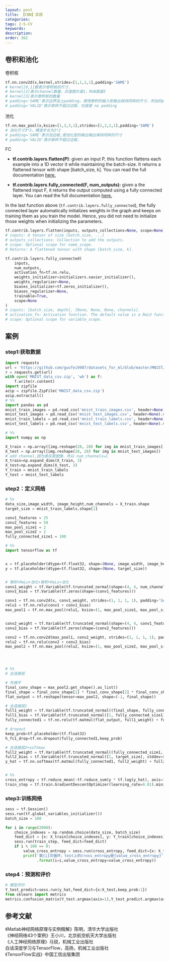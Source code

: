 ```yaml
---
layout: post
title: 【CNN】实现
categories:
tags: 2-5-CV
keywords:
description:
order: 262
---
```


## 卷积和池化
卷积核
```py
tf.nn.conv2d(x,kernel,strides=[1,1,1,1],padding='SAME')
# kernel[0,1]数表示卷积核的尺寸，
# kernel[2]表示channel数量，灰度图片是1，RGB图是3
# kernel[3]表示卷积核的数量
# padding='SAME'表示边界加上padding，使得卷积的输入和输出保持同样的尺寸。所加的padding为0，也就是边界补0
# padding='VALID'表示取样不超过边框，也就是 no padding
```
池化
```py
tf.nn.max_pool(x,ksize=[1,3,3,1],strides=[1,2,2,1],padding='SAME')
# 池化尺寸3*3，横竖步长为2*2
# padding='SAME'表示加边框,使池化层的输出输出保持同样的尺寸
# padding='VALID'表示取样不超过边框，
```
FC
- **tf.contrib.layers.flatten(P)**: given an input P, this function flattens each example into a 1D vector it while maintaining the batch-size. It returns a flattened tensor with shape [batch_size, k]. You can read the full documentation [here.](https://www.tensorflow.org/api_docs/python/tf/contrib/layers/flatten)

- **tf.contrib.layers.fully_connected(F, num_outputs):** given a the flattened input F, it returns the output computed using a fully connected layer. You can read the full documentation [here.](https://www.tensorflow.org/api_docs/python/tf/contrib/layers/fully_connected)

In the last function above (`tf.contrib.layers.fully_connected`), the fully connected layer automatically initializes weights in the graph and keeps on training them as you train the model. Hence, you did not need to initialize those weights when initializing the parameters.


```py
tf.contrib.layers.flatten(inputs, outputs_collections=None, scope=None)
# inputs: A tensor of size [batch_size, ...]
# outputs_collections: Collection to add the outputs.
# scope: Optional scope for name_scope.
# Returns: A flattened tensor with shape [batch_size, k].

tf.contrib.layers.fully_connected(
    inputs,
    num_outputs,
    activation_fn=tf.nn.relu,
    weights_initializer=initializers.xavier_initializer(),
    weights_regularizer=None,
    biases_initializer=tf.zeros_initializer(),
    biases_regularizer=None,
    trainable=True,
    scope=None
)
# inputs: [batch_size, depth], [None, None, None, channels].
# activation_fn: Activation function. The default value is a ReLU function.
# scope: Optional scope for variable_scope.
```

## 案例
### step1:获取数据
```py
import requests
url = 'https://github.com/guofei9987/datasets_for_ml/blob/master/MNIST/MNIST_data_csv.zip?raw=true'
r = requests.get(url)
with open('MNIST_data_csv.zip', 'wb') as f:
    f.write(r.content)
import zipfile
azip = zipfile.ZipFile('MNIST_data_csv.zip')
azip.extractall()
# %%
import pandas as pd
mnist_train_images = pd.read_csv('mnist_train_images.csv', header=None).values
mnist_test_images = pd.read_csv('mnist_test_images.csv', header=None).values
mnist_train_labels = pd.read_csv('mnist_train_labels.csv', header=None).values
mnist_test_labels = pd.read_csv('mnist_test_labels.csv', header=None).values

# %%
import numpy as np

X_train = np.array([img.reshape(28, 28) for img in mnist_train_images])
X_test = np.array([img.reshape(28, 28) for img in mnist_test_images])
# add channel,因为是灰度图像，所以 num_channels=1
X_train=np.expand_dims(X_train, 3)
X_test=np.expand_dims(X_test, 3)
Y_train = mnist_train_labels
Y_test = mnist_test_labels

```
### step2：定义网络
```py
# %%
data_size,image_width, image_height,num_channels = X_train.shape
target_size = mnist_train_labels.shape[1]

conv1_features = 25
conv2_features = 50
max_pool_size1 = 2
max_pool_size2 = 2
fully_connected_size1 = 100

# %%
import tensorflow as tf


x = tf.placeholder(dtype=tf.float32, shape=(None, image_width, image_height, num_channels))
y = tf.placeholder(dtype=tf.float32, shape=(None, target_size))


# 卷积+ReLu+池化+卷积+ReLu+池化
conv1_weight = tf.Variable(tf.truncated_normal(shape=(4, 4, num_channels, conv1_features), stddev=0.1))
conv1_bias = tf.Variable(tf.zeros(shape=(conv1_features)))

conv1 = tf.nn.conv2d(x, conv1_weight, strides=(1, 1, 1, 1), padding='SAME')
relu1 = tf.nn.relu(conv1 + conv1_bias)
max_pool1 = tf.nn.max_pool(relu1, ksize=(1, max_pool_size1, max_pool_size1, 1), strides=(1, 2, 2, 1), padding='SAME')


conv2_weight = tf.Variable(tf.truncated_normal(shape=(4, 4, conv1_features, conv2_features), stddev=0.1))
conv2_bias = tf.Variable(tf.zeros(shape=(conv2_features)))

conv2 = tf.nn.conv2d(max_pool1, conv2_weight, strides=(1, 1, 1, 1), padding='SAME')
relu2 = tf.nn.relu(conv2 + conv2_bias)
max_pool2 = tf.nn.max_pool(relu2, ksize=(1, max_pool_size2, max_pool_size2, 1), strides=(1, 2, 2, 1), padding='SAME')




# %%
# 全连接层

# 先摊平
final_conv_shape = max_pool2.get_shape().as_list()
final_shape = final_conv_shape[1] * final_conv_shape[2] * final_conv_shape[3]
flat_output = tf.reshape(tensor=max_pool2, shape=(-1, final_shape))

# 全连接层1
full1_weight = tf.Variable(tf.truncated_normal((final_shape, fully_connected_size1), stddev=0.1))
full1_bias = tf.Variable(tf.truncated_normal([1, fully_connected_size1], stddev=0.1))
fully_connected1 = tf.nn.relu(tf.matmul(flat_output, full1_weight) + full1_bias)

# dropout
keep_prob=tf.placeholder(tf.float32)
h_fc1_drop=tf.nn.dropout(fully_connected1,keep_prob)

# 全连接层2+softmax
full2_weight = tf.Variable(tf.truncated_normal((fully_connected_size1, target_size), stddev=0.1))
full2_bias = tf.Variable(tf.truncated_normal([1, target_size], stddev=0.1, dtype=tf.float32))
y_hat = tf.nn.softmax(tf.matmul(fully_connected1, full2_weight) + full2_bias)


# %%
cross_entropy = tf.reduce_mean(-tf.reduce_sum(y * tf.log(y_hat), axis=1))
train_step = tf.train.GradientDescentOptimizer(learning_rate=0.01).minimize(cross_entropy)

```
### step3:训练网络
```py
sess = tf.Session()
sess.run(tf.global_variables_initializer())
batch_size = 100

for i in range(2000):
    choice_indexes = np.random.choice(data_size, batch_size)
    feed_dict = {x: X_train[choice_indexes], y: Y_train[choice_indexes], keep_prob: 0.75}
    sess.run(train_step, feed_dict=feed_dict)
    if i % 100 == 0:
        value_cross_entropy = sess.run(cross_entropy, feed_dict={x: X_test[:100], y: Y_test[:100],keep_prob:1})
        print('第{i}次循环，test上的cross_entropy是{value_cross_entropy}'
              .format(i=i,value_cross_entropy=value_cross_entropy))

```
### step4：预测和评价
```py
# 模型评价
Y_test_predict=sess.run(y_hat,feed_dict={x:X_test,keep_prob:1})
from sklearn import metrics
metrics.confusion_matrix(Y_test.argmax(axis=1),Y_test_predict.argmax(axis=1))
```
## 参考文献
《Matlab神经网络原理与实例精解》陈明，清华大学出版社   
《神经网络43个案例》王小川，北京航空航天大学出版社  
《人工神经网络原理》马锐，机械工业出版社  
白话深度学习与TensorFlow，高扬，机械工业出版社  
《TensorFlow实战》中国工信出版集团
